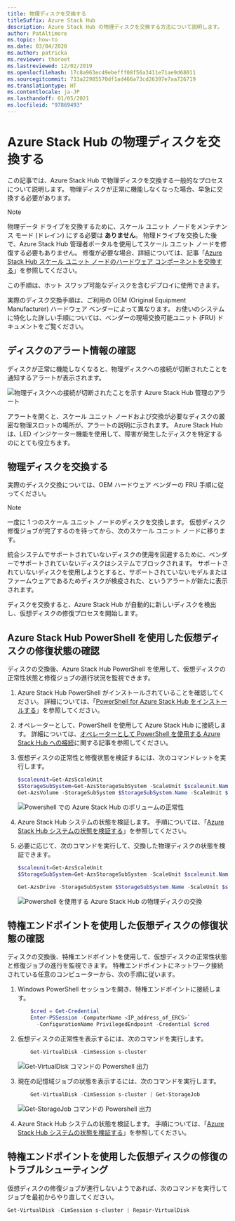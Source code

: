 ```yaml
---
title: 物理ディスクを交換する
titleSuffix: Azure Stack Hub
description: Azure Stack Hub の物理ディスクを交換する方法について説明します。
author: PatAltimore
ms.topic: how-to
ms.date: 03/04/2020
ms.author: patricka
ms.reviewer: thoroet
ms.lastreviewed: 12/02/2019
ms.openlocfilehash: 17c8a963ec49ebefff08f56a3411e71ae9d68011
ms.sourcegitcommit: 733a22985570df1ad466a73cd26397e7aa726719
ms.translationtype: HT
ms.contentlocale: ja-JP
ms.lasthandoff: 01/05/2021
ms.locfileid: "97869493"
---
```

# <a name="replace-a-physical-disk-in-azure-stack-hub"></a>Azure Stack Hub の物理ディスクを交換する

この記事では、Azure Stack Hub で物理ディスクを交換する一般的なプロセスについて説明します。 物理ディスクが正常に機能しなくなった場合、早急に交換する必要があります。

> [!Note]  
> 物理データ ドライブを交換するために、スケール ユニット ノードをメンテナンス モード (ドレイン) にする必要は **ありません**。 物理ドライブを交換した後で、Azure Stack Hub 管理者ポータルを使用してスケール ユニット ノードを修復する必要もありません。 修復が必要な場合、詳細については、記事「[Azure Stack Hub スケール ユニット ノードのハードウェア コンポーネントを交換する](azure-stack-replace-component.md)」を参照してください。

この手順は、ホット スワップ可能なディスクを含むデプロイに使用できます。

実際のディスク交換手順は、ご利用の OEM (Original Equipment Manufacturer) ハードウェア ベンダーによって異なります。 お使いのシステムに特化した詳しい手順については、ベンダーの現場交換可能ユニット (FRU) ドキュメントをご覧ください。

## <a name="review-disk-alert-information"></a>ディスクのアラート情報の確認
ディスクが正常に機能しなくなると、物理ディスクへの接続が切断されたことを通知するアラートが表示されます。

![物理ディスクへの接続が切断されたことを示す Azure Stack Hub 管理のアラート](media/azure-stack-replace-disk/DiskAlert.png)

アラートを開くと、スケール ユニット ノードおよび交換が必要なディスクの厳密な物理スロットの場所が、アラートの説明に示されます。 Azure Stack Hub は、LED インジケーター機能を使用して、障害が発生したディスクを特定するのにとても役立ちます。

## <a name="replace-the-physical-disk"></a>物理ディスクを交換する

実際のディスク交換については、OEM ハードウェア ベンダーの FRU 手順に従ってください。

> [!note]
> 一度に 1 つのスケール ユニット ノードのディスクを交換します。 仮想ディスク修復ジョブが完了するのを待ってから、次のスケール ユニット ノードに移ります。

統合システムでサポートされていないディスクの使用を回避するために、ベンダーでサポートされていないディスクはシステムでブロックされます。 サポートされていないディスクを使用しようとすると、サポートされていないモデルまたはファームウェアであるためディスクが検疫された、というアラートが新たに表示されます。

ディスクを交換すると、Azure Stack Hub が自動的に新しいディスクを検出し、仮想ディスクの修復プロセスを開始します。

## <a name="check-the-status-of-virtual-disk-repair-using-azure-stack-hub-powershell"></a>Azure Stack Hub PowerShell を使用した仮想ディスクの修復状態の確認

ディスクの交換後、Azure Stack Hub PowerShell を使用して、仮想ディスクの正常性状態と修復ジョブの進行状況を監視できます。

1. Azure Stack Hub PowerShell がインストールされていることを確認してください。 詳細については、「[PowerShell for Azure Stack Hub をインストールする](powershell-install-az-module.md)」を参照してください。
2. オペレーターとして、PowerShell を使用して Azure Stack Hub に接続します。 詳細については、[オペレーターとして PowerShell を使用する Azure Stack Hub への接続](azure-stack-powershell-configure-admin.md)に関する記事を参照してください。
3. 仮想ディスクの正常性と修復状態を検証するには、次のコマンドレットを実行します。

    ```powershell  
    $scaleunit=Get-AzsScaleUnit
    $StorageSubSystem=Get-AzsStorageSubSystem -ScaleUnit $scaleunit.Name
    Get-AzsVolume -StorageSubSystem $StorageSubSystem.Name -ScaleUnit $scaleunit.name | Select-Object VolumeLabel, OperationalStatus, RepairStatus
    ```

    ![Powershell での Azure Stack Hub のボリュームの正常性](media/azure-stack-replace-disk/get-azure-stack-volumes-health.png)

4. Azure Stack Hub システムの状態を検証します。 手順については、「[Azure Stack Hub システムの状態を検証する](azure-stack-diagnostic-test.md)」を参照してください。
5. 必要に応じて、次のコマンドを実行して、交換した物理ディスクの状態を検証できます。

    ```powershell  
    $scaleunit=Get-AzsScaleUnit
    $StorageSubSystem=Get-AzsStorageSubSystem -ScaleUnit $scaleunit.Name

    Get-AzsDrive -StorageSubSystem $StorageSubSystem.Name -ScaleUnit $scaleunit.name | Sort-Object StorageNode,MediaType,PhysicalLocation | Format-Table Storagenode, Healthstatus, PhysicalLocation, Model, MediaType,  CapacityGB, CanPool, CannotPoolReason
    ```

    ![Powershell を使用する Azure Stack Hub の物理ディスクの交換](media/azure-stack-replace-disk/check-replaced-physical-disks-azure-stack.png)

## <a name="check-the-status-of-virtual-disk-repair-using-the-privileged-endpoint"></a>特権エンドポイントを使用した仮想ディスクの修復状態の確認

ディスクの交換後、特権エンドポイントを使用して、仮想ディスクの正常性状態と修復ジョブの進行を監視できます。 特権エンドポイントにネットワーク接続されている任意のコンピューターから、次の手順に従います。

1. Windows PowerShell セッションを開き、特権エンドポイントに接続します。

    ```powershell
        $cred = Get-Credential
        Enter-PSSession -ComputerName <IP_address_of_ERCS>`
          -ConfigurationName PrivilegedEndpoint -Credential $cred
    ```
  
2. 仮想ディスクの正常性を表示するには、次のコマンドを実行します。

    ```powershell
        Get-VirtualDisk -CimSession s-cluster
    ```

   ![Get-VirtualDisk コマンドの Powershell 出力](media/azure-stack-replace-disk/GetVirtualDiskOutput.png)

3. 現在の記憶域ジョブの状態を表示するには、次のコマンドを実行します。

    ```powershell
        Get-VirtualDisk -CimSession s-cluster | Get-StorageJob
    ```

    ![Get-StorageJob コマンドの Powershell 出力](media/azure-stack-replace-disk/GetStorageJobOutput.png)

4. Azure Stack Hub システムの状態を検証します。 手順については、「[Azure Stack Hub システムの状態を検証する](azure-stack-diagnostic-test.md)」を参照してください。

## <a name="troubleshoot-virtual-disk-repair-using-the-privileged-endpoint"></a>特権エンドポイントを使用した仮想ディスクの修復のトラブルシューティング

仮想ディスクの修復ジョブが進行しないようであれば、次のコマンドを実行してジョブを最初からやり直してください。

```powershell
Get-VirtualDisk -CimSession s-cluster | Repair-VirtualDisk
```
